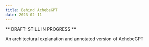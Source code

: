 ```yaml
---
title: Behind AchebeGPT
date: 2023-02-11
---
```


** DRAFT: STILL IN PROGRESS **

An architectural explanation and annotated version of AchebeGPT